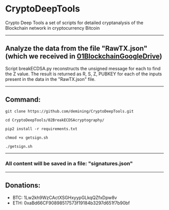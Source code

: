# CryptoDeepTools
Crypto Deep Tools a set of scripts for detailed cryptanalysis of the Blockchain network in cryptocurrency Bitcoin 

---

## Analyze the data from the file "RawTX.json" (which we received in [01BlockchainGoogleDrive](https://github.com/demining/CryptoDeepTools/01BlockchainGoogleDrive))

Script breakECDSA.py reconstructs the unsigned message for each to find the Z value. The result is returned as R, S, Z, PUBKEY for each of the inputs present in the data in the "RawTX.json" file.

---

## Command:

    git clone https://github.com/demining/CryptoDeepTools.git
    
    cd CryptoDeepTools/02BreakECDSAcryptography/
    
    pip2 install -r requirements.txt

    chmod +x getsign.sh
    
    ./getsign.sh



---
### All content will be saved in a file: "signatures.json"

---

## Donations:


* BTC:  1Lw2kh9WzCActXSGHxyypGLkqQZfxDpw8v
* ETH:  0xaBd66CF90898517573f19184b3297d651f7b90bf


